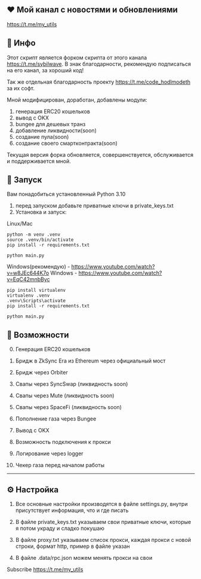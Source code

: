 <h2>❤️ Мой канал с новостями и обновлениями</h2>

https://t.me/my_utils

<h2>💬 Инфо</h2>

Этот скрипт является форком скрипта от этого канала https://t.me/sybilwave.
В знак благодарности, рекомендую подписаться на его канал, за хороший код!

Так же отдельная благодарность проекту https://t.me/code_hodlmodeth за их софт.

Мной модифицирован, доработан, добавлены модули:
1. генерация ERC20 кошельков
2. вывод с OKX
3. bungee для дешевых транз
4. добавление ликвидности(soon)
5. создание пула(soon)
6. создание своего смартконтракта(soon)

Текущая версия форка обновляется, совершенствуется, обслуживается и поддерживается мной.

<h2>🚀 Запуск</h2>

Вам понадобиться установленный Python 3.10

1. перед запуском добавьте приватные ключи в private_keys.txt
2. Установка и запуск: 

Linux/Mac
```
python -m venv .venv
source .venv/bin/activate
pip install -r requirements.txt

python main.py
```
Windows(рекомендую) - https://www.youtube.com/watch?v=w8JEc644K7o
Windows - https://www.youtube.com/watch?v=EqC42mnbByc
```
pip install virtualenv
virtualenv .venv
.venv\Scripts\activate
pip install -r requirements.txt

python main.py
```

<h2>🚨 Возможности</h2>

0) Генерация ERC20 кошельков

1) Бридж в ZkSync Era из Ethereum через официальный мост

2) Бридж через Orbiter

3) Свапы через SyncSwap (ликвидность soon)

4) Свапы через Mute (ликвидность soon)

5) Свапы через SpaceFi (ликвидность soon)

6) Пополнение газа через Bungee

7) Вывод с OKX

8) Возможность подключения к прокси

9) Логирование через logger

10) Чекер газа перед началом работы
---
<h2>⚙️ Настройка</h2>

1) Все основные настройки производятся в файле settings.py, внутри присутствует информация, что и где писать

2) В файле private_keys.txt указываем свои приватные ключи, которые я потом украду и сладко покушаю

3) В файле proxy.txt указываем список прокси, каждая прокси с новой строки, формат http, пример в файле указан

4) В файле .data/rpc.json можем менять прокси на свои

Subscribe https://t.me/my_utils

